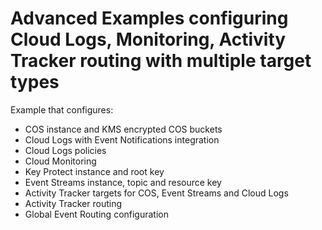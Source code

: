 # Advanced Examples configuring Cloud Logs, Monitoring, Activity Tracker routing with multiple target types

Example that configures:

- COS instance and KMS encrypted COS buckets
- Cloud Logs with Event Notifications integration
- Cloud Logs policies
- Cloud Monitoring
- Key Protect instance and root key
- Event Streams instance, topic and resource key
- Activity Tracker targets for COS, Event Streams and Cloud Logs
- Activity Tracker routing
- Global Event Routing configuration
